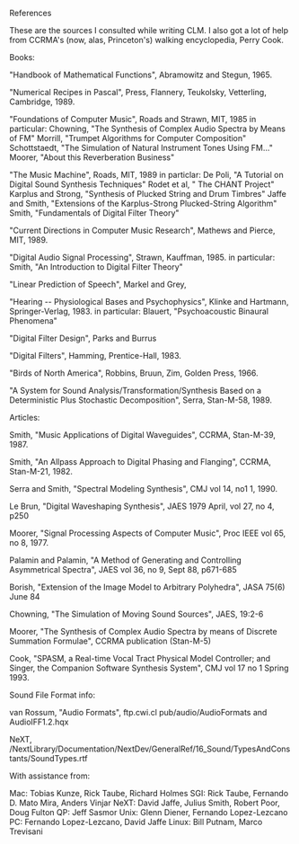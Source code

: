 References

These are the sources I consulted while writing CLM.  I also got a lot of help
from CCRMA's (now, alas, Princeton's) walking encyclopedia, Perry Cook.


Books:

"Handbook of Mathematical Functions", Abramowitz and Stegun, 1965.

"Numerical Recipes in Pascal", Press, Flannery, Teukolsky, Vetterling, Cambridge, 1989.

"Foundations of Computer Music", Roads and Strawn, MIT, 1985
	in particular: Chowning, "The Synthesis of Complex Audio Spectra by Means of FM"
		       Morrill, "Trumpet Algorithms for Computer Composition"
		       Schottstaedt, "The Simulation of Natural Instrument Tones Using FM..."
		       Moorer, "About this Reverberation Business"

"The Music Machine", Roads, MIT, 1989
	in particlar: De Poli, "A Tutorial on Digital Sound Synthesis Techniques"
		      Rodet et al, " The CHANT Project"
		      Karplus and Strong, "Synthesis of Plucked String and Drum Timbres"
		      Jaffe and Smith, "Extensions of the Karplus-Strong Plucked-String Algorithm"
		      Smith, "Fundamentals of Digital Filter Theory"

"Current Directions in Computer Music Research", Mathews and Pierce, MIT, 1989.

"Digital Audio Signal Processing", Strawn, Kauffman, 1985.
	in particular: Smith, "An Introduction to Digital Filter Theory"

"Linear Prediction of Speech", Markel and Grey,

"Hearing -- Physiological Bases and Psychophysics", Klinke and Hartmann, Springer-Verlag, 1983.
	in particular: Blauert, "Psychoacoustic Binaural Phenomena"

"Digital Filter Design", Parks and Burrus

"Digital Filters", Hamming, Prentice-Hall, 1983.

"Birds of North America", Robbins, Bruun, Zim, Golden Press, 1966.

"A System for Sound Analysis/Transformation/Synthesis Based on a Deterministic Plus Stochastic Decomposition", Serra, Stan-M-58, 1989.



Articles:

Smith, "Music Applications of Digital Waveguides", CCRMA, Stan-M-39, 1987.

Smith, "An Allpass Approach to Digital Phasing and Flanging", CCRMA, Stan-M-21, 1982.

Serra and Smith, "Spectral Modeling Synthesis", CMJ vol 14, no1 1, 1990.

Le Brun, "Digital Waveshaping Synthesis", JAES 1979 April, vol 27, no 4, p250

Moorer, "Signal Processing Aspects of Computer Music", Proc IEEE  vol 65, no 8, 1977.

Palamin and Palamin, "A Method of Generating and Controlling Asymmetrical Spectra", JAES vol 36, no 9, Sept 88, p671-685

Borish, "Extension of the Image Model to Arbitrary Polyhedra", JASA 75(6) June 84

Chowning, "The Simulation of Moving Sound Sources", JAES, 19:2-6

Moorer, "The Synthesis of Complex Audio Spectra by means of Discrete Summation Formulae", CCRMA publication (Stan-M-5)

Cook, "SPASM, a Real-time Vocal Tract Physical Model Controller; and Singer, the Companion Software 
       Synthesis System", CMJ vol 17 no 1 Spring 1993.


Sound File Format info:

van Rossum, "Audio Formats", ftp.cwi.cl pub/audio/AudioFormats and AudioIFF1.2.hqx

NeXT, /NextLibrary/Documentation/NextDev/GeneralRef/16_Sound/TypesAndConstants/SoundTypes.rtf


With assistance from:

Mac:   Tobias Kunze, Rick Taube, Richard Holmes
SGI:   Rick Taube, Fernando D. Mato Mira, Anders Vinjar
NeXT:  David Jaffe, Julius Smith, Robert Poor, Doug Fulton
QP:    Jeff Sasmor
Unix:  Glenn Diener, Fernando Lopez-Lezcano
PC:    Fernando Lopez-Lezcano, David Jaffe
Linux: Bill Putnam, Marco Trevisani
